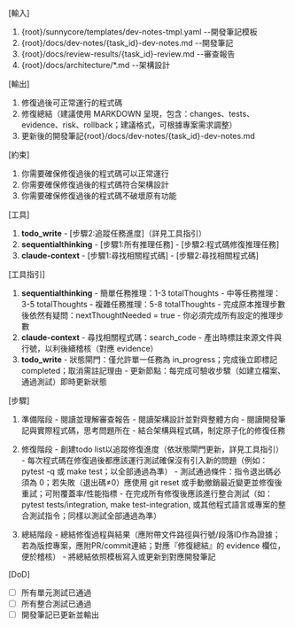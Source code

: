 [輸入]
  1. {root}/sunnycore/templates/dev-notes-tmpl.yaml --開發筆記模板
  2. {root}/docs/dev-notes/{task_id}-dev-notes.md --開發筆記
  3. {root}/docs/review-results/{task_id}-review.md --審查報告
  4. {root}/docs/architecture/*.md --架構設計

[輸出]
  1. 修復過後可正常運行的程式碼
  2. 修復總結（建議使用 MARKDOWN 呈現，包含：changes、tests、evidence、risk、rollback；建議格式，可根據專案需求調整）
  3. 更新後的開發筆記{root}/docs/dev-notes/{task_id}-dev-notes.md

[約束]
  1. 你需要確保修復過後的程式碼可以正常運行
  2. 你需要確保修復過後的程式碼符合架構設計
  3. 你需要確保修復過後的程式碼不破壞原有功能

[工具]
  1. **todo_write**
    - [步驟2:追蹤任務進度]（詳見工具指引）
  2. **sequentialthinking**
    - [步驟1:所有推理任務]
    - [步驟2:程式碼修復推理任務]
  3. **claude-context**
    - [步驟1:尋找相關程式碼]
    - [步驟2:尋找相關程式碼]

[工具指引]
  1. **sequentialthinking**
    - 簡單任務推理：1-3 totalThoughts
    - 中等任務推理：3-5 totalThoughts
    - 複雜任務推理：5-8 totalThoughts
    - 完成原本推理步數後依然有疑問：nextThoughtNeeded = true
    - 你必須完成所有設定的推理步數
  2. **claude-context**
    - 尋找相關程式碼：search_code
    - 產出時標註來源文件與行號，以利後續稽核（對應 evidence）
  3. **todo_write**
    - 狀態閘門：僅允許單一任務為 in_progress；完成後立即標記 completed；取消需註記理由
    - 更新節點：每完成可驗收步驟（如建立檔案、通過測試）即時更新狀態

[步驟]
  1. 準備階段
    - 閱讀並理解審查報告
    - 閱讀架構設計並對齊整體方向
    - 閱讀開發筆記與實際程式碼，思考問題所在
    - 結合架構與程式碼，制定原子化的修復任務

  2. 修復階段
    - 創建todo list以追蹤修復進度（依狀態閘門更新，詳見工具指引）
    - 每次程式碼在修復過後都應該運行測試確保沒有引入新的問題（例如：pytest -q 或 make test；以全部通過為準）
    - 測試通過條件：指令退出碼必須為 0；若失敗（退出碼≠0）應使用 git reset 或手動撤銷最近變更並修復後重試；可附覆蓋率/性能指標
    - 在完成所有修復後應該進行整合測試（如：pytest tests/integration, make test-integration, 或其他程式語言或專案的整合測試指令；同樣以測試全部通過為準）

  3. 總結階段
    - 總結修復過程與結果（應附帶文件路徑與行號/段落ID作為證據；若為版控專案，應附PR/commit連結；對應『修復總結』的 evidence 欄位，便於稽核）
    - 將總結依照模板寫入或更新到對應開發筆記

[DoD]
  - [ ] 所有單元測試已通過
  - [ ] 所有整合測試已通過
  - [ ] 開發筆記已更新並輸出